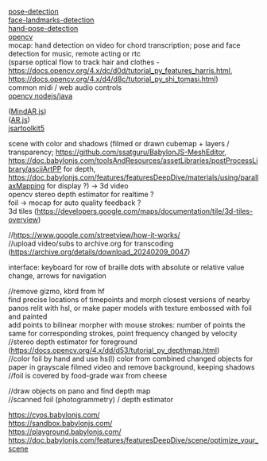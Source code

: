 [pose-detection](https://github.com/freealise/tfjs-models/tree/master/pose-detection)  
[face-landmarks-detection](https://github.com/freealise/tfjs-models/tree/master/face-landmarks-detection)  
[hand-pose-detection](https://github.com/freealise/tfjs-models/tree/master/hand-pose-detection)  
[opencv](https://docs.opencv.org/4.x/d1/d0d/tutorial_js_pose_estimation.html)  
mocap: hand detection on video for chord transcription; pose and face detection for music, remote acting or rtc  
(sparse optical flow to track hair and clothes -  
https://docs.opencv.org/4.x/dc/d0d/tutorial_py_features_harris.html,  
https://docs.opencv.org/4.x/d4/d8c/tutorial_py_shi_tomasi.html)  
common midi / web audio controls  
[opencv nodejs/java](https://docs.opencv.org/4.x/dc/de6/tutorial_js_nodejs.html)  
  
([MindAR.js](https://github.com/hiukim/mind-ar-js))  
([AR.js](https://github.com/AR-js-org/AR.js))  
[jsartoolkit5](https://github.com/artoolkitx/jsartoolkit5)   

scene with color and shadows (filmed or drawn cubemap + layers / transparency; 
https://github.com/ssatguru/BabylonJS-MeshEditor, 
https://doc.babylonjs.com/toolsAndResources/assetLibraries/postProcessLibrary/asciiArtPP for depth, 
https://doc.babylonjs.com/features/featuresDeepDive/materials/using/parallaxMapping for display ?) -> 3d video  
opencv stereo depth estimator for realtime ?  
foil -> mocap for auto quality feedback ?  
3d tiles (https://developers.google.com/maps/documentation/tile/3d-tiles-overview)  

//https://www.google.com/streetview/how-it-works/  
//upload video/subs to archive.org for transcoding (https://archive.org/details/download_20240209_0047)  
  
interface: keyboard for row of braille dots with absolute or relative value change, arrows for navigation  
  
//remove gizmo, kbrd from hf  
  find precise locations of timepoints and morph closest versions of nearby panos relit with hsl, or make paper models with texture embossed with foil and painted  
  add points to bilinear morpher with mouse strokes: number of points the same for corresponding strokes, point frequency changed by velocity  
//stereo depth estimator for foreground (https://docs.opencv.org/4.x/dd/d53/tutorial_py_depthmap.html)  
//color foil by hand and use hs(l) color from combined changed objects for paper in grayscale filmed video and remove background, keeping shadows  
//foil is covered by food-grade wax from cheese  
  
//draw objects on pano and find depth map  
//scanned foil (photogrammetry) / depth estimator  
  
https://cyos.babylonjs.com/  
https://sandbox.babylonjs.com/  
https://playground.babylonjs.com/  
https://doc.babylonjs.com/features/featuresDeepDive/scene/optimize_your_scene  
